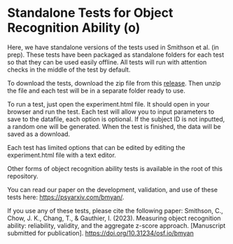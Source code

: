 # Standalone Tests for Object Recognition Ability (o)
Here, we have standalone versions of the tests used in Smithson et al. (in prep). These tests
have been packaged as standalone folders for each test so that they can be used
easily offline. All tests will run with attention checks in the middle of the
test by default.

To download the tests, download the zip file from this [release](https://github.com/OPLabVanderbilt/Ojs/releases/download/v2.2/oJS-standalone-v2.2.zip). 
Then unzip the file and each test will be in a separate folder ready to use. 

To run a test, just open the experiment.html file. It should open in your 
browser and run the test. Each test will allow you to input parameters to save
to the datafile, each option is optional. If the subject ID is not inputted, a
random one will be generated. When the test is finished, the data will be saved 
as a download.

Each test has limited options that can be edited by editing the experiment.html
file with a text editor.

Other forms of object recognition ability tests is available in the root of 
this repository.

You can read our paper on the development, validation, and use of these tests here: https://psyarxiv.com/bmyan/.

If you use any of these tests, please cite the following paper:
Smithson, C., Chow, J. K., Chang, T., & Gauthier, I. (2023). Measuring object recognition ability: reliability, validity, and the aggregate z-score approach. [Manuscript submitted for publication]. https://doi.org/10.31234/osf.io/bmyan
